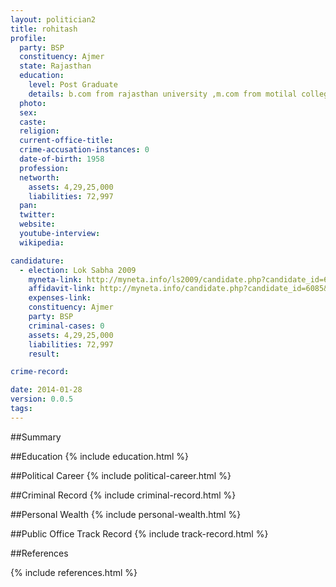 ```yaml
---
layout: politician2
title: rohitash
profile: 
  party: BSP
  constituency: Ajmer
  state: Rajasthan
  education: 
    level: Post Graduate
    details: b.com from rajasthan university ,m.com from motilal college jhunjhunu, llb rajasthan university, llm
  photo: 
  sex: 
  caste: 
  religion: 
  current-office-title: 
  crime-accusation-instances: 0
  date-of-birth: 1958
  profession: 
  networth: 
    assets: 4,29,25,000
    liabilities: 72,997
  pan: 
  twitter: 
  website: 
  youtube-interview: 
  wikipedia: 

candidature: 
  - election: Lok Sabha 2009
    myneta-link: http://myneta.info/ls2009/candidate.php?candidate_id=6085
    affidavit-link: http://myneta.info/candidate.php?candidate_id=6085&scan=original
    expenses-link: 
    constituency: Ajmer 
    party: BSP
    criminal-cases: 0
    assets: 4,29,25,000
    liabilities: 72,997
    result:  

crime-record: 

date: 2014-01-28
version: 0.0.5
tags: 
---
```

##Summary


##Education
{% include education.html %}


##Political Career
{% include political-career.html %}


##Criminal Record
{% include criminal-record.html %}


##Personal Wealth
{% include personal-wealth.html %}


##Public Office Track Record
{% include track-record.html %}


##References


{% include references.html %}